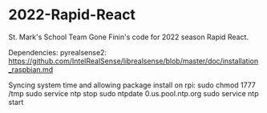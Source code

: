 # 2022-Rapid-React

St. Mark's School Team Gone Finin's code for 2022 season Rapid React. 

Dependencies:
pyrealsense2: https://github.com/IntelRealSense/librealsense/blob/master/doc/installation_raspbian.md

Syncing system time and allowing package install on rpi:
sudo chmod 1777 /tmp
sudo service ntp stop
sudo ntpdate 0.us.pool.ntp.org
sudo service ntp start

